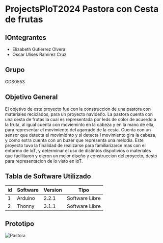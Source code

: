 # ProjectsPIoT2024 Pastora con Cesta de frutas

## IOntegrantes
- Elizabeth Gutierrez Olvera
- Oscar Ulises Ramirez Cruz

## Grupo
GDS0553

## Objetivo General
El objetivo de este proyecto fue con la construccion de una pastora con materiales reciclados, para un proyecto navideño. La pastora cuenta con una cesta de frutas la cual es representada por leds de color de acuerdo a la fruta, al igual cuenta con movieminto en la cabeza y en la mano de ella, para representar el movimiento del agarrado de la cesta. Cuenta con un sensor que detecta el movimidnto y si detecta l movimiento gira la cabeza, y como extra cuenta con un buzer que representa una melodia. Este proyecto tuvo la finalidad de realizarse para familiarizarce mas con el entormo de IoT, y determinar el uso de distintos dispotivios o materiales que facilitaron y dieron un mejor diseño y construccion del proyecto, desto para representacion de lo visto en IoT.

## Tabla de Software Utilizado 
|id|Software|Version|Tipo|
|--|--|--|--|
|1|Arduino|2.2.1|Software Libre|
|2|Thonny|3.1.1|Software Libre|

## Prototipo
![Pastora](https://github.com/elizabethgutierrez27/PersonajeNavidenio/assets/146129308/4d8189ef-38ac-4909-ab2b-d26341b13111)
